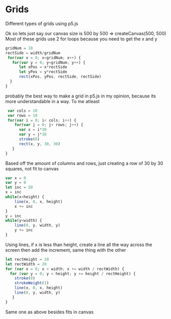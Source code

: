 # Grids
Different types of grids using p5.js

Ok so lets just say our canvas size is 500 by 500 => createCanvas(500, 500)
Most of these grids use 2 for loops because you need to get the x and y 
```js
gridNum = 10
rectSide = width/gridNum 
 for(var x = 0; x<gridNum; x++) {
   for(var y = 0; y<gridNum; y++) {
      let xPos = x*rectSide
      let yPos = y*rectSide
      rect(xPos, yPos, rectSide, rectSide)
  }
}
```
probably the best way to make a grid in p5.js in my opinion, because its more understandable in a way. To me atleast
```js
 var cols = 10
 var rows = 10
 for(var i = 0; i< cols; i++) {
    for(var j = 0; j< rows; j++) {
      var x = i*30
      var y = j*30
      stroke(0)
      rect(x, y, 30, 30)
   }
}
```
Based off the amount of columns and rows, just creating a row of 30 by 30 squares, not fit to canvas
```js
var x = 0
var y = 0
let inc = 50
x = inc
while(x<height) {
    line(x, 0, x, height)
    x += inc 
}
y = inc
while(y<width) {
    line(0, y, width, y)
    y += inc
}
```
Using lines, if x is less than height, create a line all the way across the screen then add the increment, same thing with the other
```js
let rectHeight = 20
let rectWidth = 20
for (var x = 0; x < width; x += width / rectWidth) {
  for (var y = 0; y < height; y += height / rectHeight) {
    stroke(0)
    strokeWeight(1)
    line(x, 0, x, height)
    line(0, y, width, y)
   }
}
```
Same one as above besides fits in canvas
